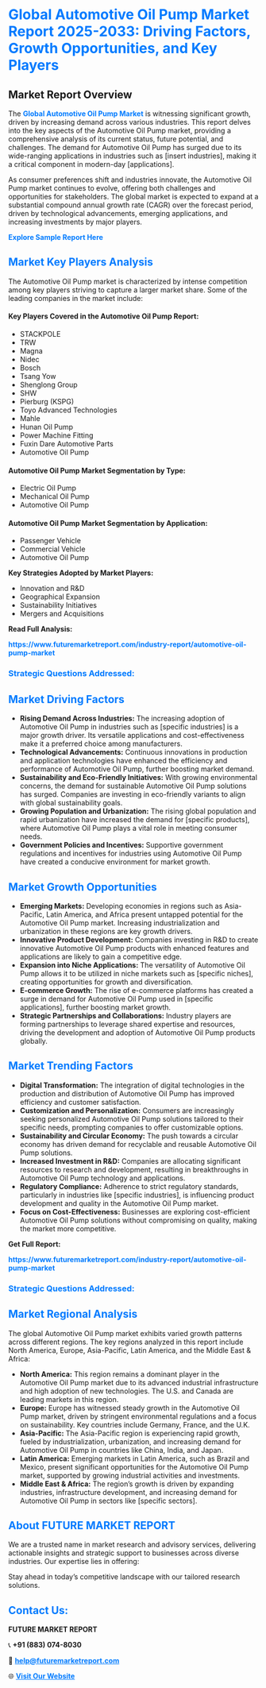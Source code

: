 <h1 style="color: #007BFF;">Global Automotive Oil Pump Market Report 2025-2033: Driving Factors, Growth Opportunities, and Key Players</h1>

<section id="overview">
<h2>Market Report Overview</h2>
<p>The <a href="https://www.futuremarketreport.com/industry-report/automotive-oil-pump-market" style="color: #007BFF; text-decoration: none;"><strong>Global Automotive Oil Pump Market</strong></a> is witnessing significant growth, driven by increasing demand across various industries. This report delves into the key aspects of the Automotive Oil Pump market, providing a comprehensive analysis of its current status, future potential, and challenges. The demand for Automotive Oil Pump has surged due to its wide-ranging applications in industries such as [insert industries], making it a critical component in modern-day [applications].</p>
<p>As consumer preferences shift and industries innovate, the Automotive Oil Pump market continues to evolve, offering both challenges and opportunities for stakeholders. The global market is expected to expand at a substantial compound annual growth rate (CAGR) over the forecast period, driven by technological advancements, emerging applications, and increasing investments by major players.</p>
</section>

<section id="overview">
<p><a href="https://www.futuremarketreport.com/request-sample/reportId=98926" style="color: #007BFF; text-decoration: none;"><strong>Explore Sample Report Here</strong></a></p>
</section>

<section id="key-players">
<h2 style="color: #007BFF;">Market Key Players Analysis</h2>
<p>The Automotive Oil Pump market is characterized by intense competition among key players striving to capture a larger market share. Some of the leading companies in the market include:</p>
<h4>Key Players Covered in the Automotive Oil Pump Report:</h4>
<ul><li>STACKPOLE</li><li>TRW</li><li>Magna</li><li>Nidec</li><li>Bosch</li><li>Tsang Yow</li><li>Shenglong Group</li><li>SHW</li><li>Pierburg (KSPG)</li><li>Toyo Advanced Technologies</li><li>Mahle</li><li>Hunan Oil Pump</li><li>Power Machine Fitting</li><li>Fuxin Dare Automotive Parts</li><li>Automotive Oil Pump</li></ul>
<h4>Automotive Oil Pump Market Segmentation by Type:</h4>
<ul><li>Electric Oil Pump</li><li>Mechanical Oil Pump</li><li>Automotive Oil Pump</li></ul>

<h4>Automotive Oil Pump Market Segmentation by Application:</h4>
<ul><li>Passenger Vehicle</li><li>Commercial Vehicle</li><li>Automotive Oil Pump</li></ul>
<p><strong>Key Strategies Adopted by Market Players:</strong></p>
<ul>
<li>Innovation and R&D</li>
<li>Geographical Expansion</li>
<li>Sustainability Initiatives</li>
<li>Mergers and Acquisitions</li>
</ul>
</section>

<section>
<p><strong>Read Full Analysis: </strong></p><a href="https://www.futuremarketreport.com/industry-report/automotive-oil-pump-market" style="color: #007BFF; text-decoration: none;"><strong>https://www.futuremarketreport.com/industry-report/automotive-oil-pump-market</strong></a>
<h3 style="color: #007BFF;">Strategic Questions Addressed:</h3>
</section>

<section id="driving-factors">
<h2 style="color: #007BFF;">Market Driving Factors</h2>
<ul>
<li><strong>Rising Demand Across Industries:</strong> The increasing adoption of Automotive Oil Pump in industries such as [specific industries] is a major growth driver. Its versatile applications and cost-effectiveness make it a preferred choice among manufacturers.</li>
<li><strong>Technological Advancements:</strong> Continuous innovations in production and application technologies have enhanced the efficiency and performance of Automotive Oil Pump, further boosting market demand.</li>
<li><strong>Sustainability and Eco-Friendly Initiatives:</strong> With growing environmental concerns, the demand for sustainable Automotive Oil Pump solutions has surged. Companies are investing in eco-friendly variants to align with global sustainability goals.</li>
<li><strong>Growing Population and Urbanization:</strong> The rising global population and rapid urbanization have increased the demand for [specific products], where Automotive Oil Pump plays a vital role in meeting consumer needs.</li>
<li><strong>Government Policies and Incentives:</strong> Supportive government regulations and incentives for industries using Automotive Oil Pump have created a conducive environment for market growth.</li>
</ul>
</section>

<section id="growth-opportunities">
<h2 style="color: #007BFF;">Market Growth Opportunities</h2>
<ul>
<li><strong>Emerging Markets:</strong> Developing economies in regions such as Asia-Pacific, Latin America, and Africa present untapped potential for the Automotive Oil Pump market. Increasing industrialization and urbanization in these regions are key growth drivers.</li>
<li><strong>Innovative Product Development:</strong> Companies investing in R&D to create innovative Automotive Oil Pump products with enhanced features and applications are likely to gain a competitive edge.</li>
<li><strong>Expansion into Niche Applications:</strong> The versatility of Automotive Oil Pump allows it to be utilized in niche markets such as [specific niches], creating opportunities for growth and diversification.</li>
<li><strong>E-commerce Growth:</strong> The rise of e-commerce platforms has created a surge in demand for Automotive Oil Pump used in [specific applications], further boosting market growth.</li>
<li><strong>Strategic Partnerships and Collaborations:</strong> Industry players are forming partnerships to leverage shared expertise and resources, driving the development and adoption of Automotive Oil Pump products globally.</li>
</ul>
</section>

<section id="trending-factors">
<h2 style="color: #007BFF;">Market Trending Factors</h2>
<ul>
<li><strong>Digital Transformation:</strong> The integration of digital technologies in the production and distribution of Automotive Oil Pump has improved efficiency and customer satisfaction.</li>
<li><strong>Customization and Personalization:</strong> Consumers are increasingly seeking personalized Automotive Oil Pump solutions tailored to their specific needs, prompting companies to offer customizable options.</li>
<li><strong>Sustainability and Circular Economy:</strong> The push towards a circular economy has driven demand for recyclable and reusable Automotive Oil Pump solutions.</li>
<li><strong>Increased Investment in R&D:</strong> Companies are allocating significant resources to research and development, resulting in breakthroughs in Automotive Oil Pump technology and applications.</li>
<li><strong>Regulatory Compliance:</strong> Adherence to strict regulatory standards, particularly in industries like [specific industries], is influencing product development and quality in the Automotive Oil Pump market.</li>
<li><strong>Focus on Cost-Effectiveness:</strong> Businesses are exploring cost-efficient Automotive Oil Pump solutions without compromising on quality, making the market more competitive.</li>
</ul>
</section>

<section>
<p><strong>Get Full Report: </strong></p><a href="https://www.futuremarketreport.com/industry-report/automotive-oil-pump-market" style="color: #007BFF; text-decoration: none;"><strong>https://www.futuremarketreport.com/industry-report/automotive-oil-pump-market</strong></a>
<h3 style="color: #007BFF;">Strategic Questions Addressed:</h3>
</section>


<section id="regional-analysis">
<h2 style="color: #007BFF;">Market Regional Analysis</h2>
<p>The global Automotive Oil Pump market exhibits varied growth patterns across different regions. The key regions analyzed in this report include North America, Europe, Asia-Pacific, Latin America, and the Middle East & Africa:</p>
<ul>
<li><strong>North America:</strong> This region remains a dominant player in the Automotive Oil Pump market due to its advanced industrial infrastructure and high adoption of new technologies. The U.S. and Canada are leading markets in this region.</li>
<li><strong>Europe:</strong> Europe has witnessed steady growth in the Automotive Oil Pump market, driven by stringent environmental regulations and a focus on sustainability. Key countries include Germany, France, and the U.K.</li>
<li><strong>Asia-Pacific:</strong> The Asia-Pacific region is experiencing rapid growth, fueled by industrialization, urbanization, and increasing demand for Automotive Oil Pump in countries like China, India, and Japan.</li>
<li><strong>Latin America:</strong> Emerging markets in Latin America, such as Brazil and Mexico, present significant opportunities for the Automotive Oil Pump market, supported by growing industrial activities and investments.</li>
<li><strong>Middle East & Africa:</strong> The region’s growth is driven by expanding industries, infrastructure development, and increasing demand for Automotive Oil Pump in sectors like [specific sectors].</li>
</ul>
</section>

<footer>
<h2 style="color: #007BFF;">About FUTURE MARKET REPORT</h2>
<p>We are a trusted name in market research and advisory services, delivering actionable insights and strategic support to businesses across diverse industries. Our expertise lies in offering:</p>

<p>Stay ahead in today’s competitive landscape with our tailored research solutions.</p>

<h2 style="color: #007BFF;">Contact Us:</h2>
<p><strong>FUTURE MARKET REPORT</strong></p>
<p>📞 <strong>+91 (883) 074-8030</strong></p>
<p>📧 <strong><a href="mailto:help@futuremarketreport.com" style="color: #007BFF;">help@futuremarketreport.com</a></strong></p>
<p>🌐 <strong><a href="https://www.futuremarketreport.com/" style="color: #007BFF;">Visit Our Website</a></strong></p>
</footer>